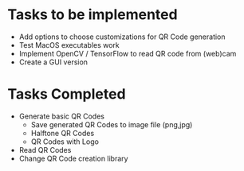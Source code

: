 # Tasks to be implemented

- Add options to choose customizations for QR Code generation
- Test MacOS executables work
- Implement OpenCV / TensorFlow to read QR code from (web)cam
- Create a GUI version

# Tasks Completed

+ Generate basic QR Codes
    + Save generated QR Codes to image file (png,jpg)
    + Halftone QR Codes
    + QR Codes with Logo
+ Read QR Codes
+ Change QR Code creation library